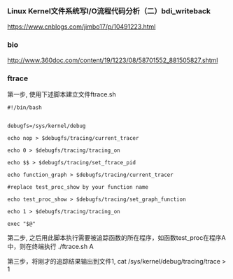 ### Linux Kernel文件系统写I/O流程代码分析（二）bdi_writeback
https://www.cnblogs.com/jimbo17/p/10491223.html

###  bio
http://www.360doc.com/content/19/1223/08/58701552_881505827.shtml

### ftrace
第一步, 使用下述脚本建立文件ftrace.sh
```shell
#!/bin/bash


debugfs=/sys/kernel/debug

echo nop > $debugfs/tracing/current_tracer

echo 0 > $debugfs/tracing/tracing_on

echo $$ > $debugfs/tracing/set_ftrace_pid

echo function_graph > $debugfs/tracing/current_tracer

#replace test_proc_show by your function name

echo test_proc_show > $debugfs/tracing/set_graph_function

echo 1 > $debugfs/tracing/tracing_on

exec "$@"
```
第二步, 之后用此脚本执行需要被追踪函数的所在程序，如函数test_proc在程序A中，则在终端执行
./ftrace.sh A

第三步，将刚才的追踪结果输出到文件1, 
	cat /sys/kernel/debug/tracing/trace > 1

